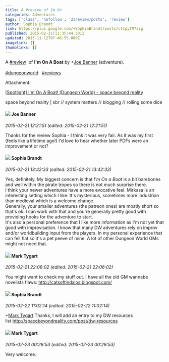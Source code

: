 ```yaml
---
title: A #review of Im On
categories: Adventures
tags: ['class', 'nofollow', '23review/posts', 'review']
author: Sophia Brandt
link: https://plus.google.com/+SophiaBrandt/posts/ct1pyTM73ig
published: 2015-02-21T11:35:44.301Z
updated: 2015-11-12T07:46:55.000Z
imagelink: []
thumblinks: []
---
```


A  <a rel="nofollow" class="ot-hashtag" href="https://plus.google.com/s/%23review/posts">#review</a>   of <b>I&#39;m On A Boat</b> by <span class="proflinkWrapper"><span class="proflinkPrefix">+</span><a class="proflink" href="https://plus.google.com/103619294696451727396" oid="103619294696451727396">Joe Banner</a></span> (adventure).<br /><br /> <a rel="nofollow" class="ot-hashtag" href="https://plus.google.com/s/%23dungeonworld/posts">#dungeonworld</a>   <a rel="nofollow" class="ot-hashtag" href="https://plus.google.com/s/%23reviews/posts">#reviews</a>  


Attachment:

<a href='http://spacebeyondreality.com/post/boat-dw'>[Spotlight] I'm On A Boat! (Dungeon World) - space beyond reality</a>


space beyond reality | sbr // system matters // blogging // rolling some dice
<div id='comment z12ovraj4latu3kiq04cijvrynq5wfjb2js'>
  <h4><img src='{{site.baseurl}}//images/avatars/103619294696451727396_photo.jpg'> Joe Banner</h4>
      <p><cite>2015-02-21 12:21:51 (edited: 2015-02-21 12:21:51)</cite></p>
        <p>Thanks for the review Sophia - I think it was very fair. As it was my first (feels like a lifetime ago!) I&#39;d love to hear whether later PDFs were an improvement or not?</p>
</div>
        

<div id='comment z12ovraj4latu3kiq04cijvrynq5wfjb2js'>
  <h4><img src='{{site.baseurl}}//images/avatars/106570522459025837352_photo.jpg'> Sophia Brandt</h4>
      <p><cite>2015-02-21 13:42:33 (edited: 2015-02-21 13:42:33)</cite></p>
        <p>Yes, definitely. My biggest concern is that <i>I&#39;m On a Boat</i> is a bit barebones and well within the pirate tropes so there is not much surprise there.<br />I think your newer adventures have a more evocative feel. Mirkasa is an interesting setting which I like. It&#39;s mysterious, sometimes more industrian than medieval which is a welcome change.<br />Generally, your smaller adventures (the patreon ones) are mostly short so that&#39;s ok. I can work with that and you&#39;re generally pretty good with providing hooks for the adventure to start.<br />It&#39;s also a personal preference that I like more information as I&#39;m not yet that good with improvisation. I know that many DW adventures rely on improv and/or worldbuilding input from the players. In my personal experience that can fell flat so it&#39;s a pet peeve of mine. A lot of other Dungeon World GMs might not need that.</p>
</div>
        

<div id='comment z12ovraj4latu3kiq04cijvrynq5wfjb2js'>
  <h4><img src='{{site.baseurl}}//images/avatars/118088719859349999400_photo.jpg'> Mark Tygart</h4>
      <p><cite>2015-02-21 22:06:02 (edited: 2015-02-21 22:06:02)</cite></p>
        <p>You might want to check my stuff out. I have all the old GM wannabe novelists flaws: <a href="http://catsoftindalos.blogspot.com/" class="ot-anchor">http://catsoftindalos.blogspot.com/</a></p>
</div>
        

<div id='comment z12ovraj4latu3kiq04cijvrynq5wfjb2js'>
  <h4><img src='{{site.baseurl}}//images/avatars/106570522459025837352_photo.jpg'> Sophia Brandt</h4>
      <p><cite>2015-02-22 11:02:14 (edited: 2015-02-22 11:02:14)</cite></p>
        <p><span class="proflinkWrapper"><span class="proflinkPrefix">+</span><a class="proflink" href="https://plus.google.com/118088719859349999400" oid="118088719859349999400">Mark Tygart</a></span> Thanks, I will add an entry to my DW resources list <a href="http://spacebeyondreality.com/post/dw-resources" class="ot-anchor">http://spacebeyondreality.com/post/dw-resources</a></p>
</div>
        

<div id='comment z12ovraj4latu3kiq04cijvrynq5wfjb2js'>
  <h4><img src='{{site.baseurl}}//images/avatars/118088719859349999400_photo.jpg'> Mark Tygart</h4>
      <p><cite>2015-02-23 00:29:53 (edited: 2015-02-23 00:29:53)</cite></p>
        <p>Very welcome.</p>
</div>
        